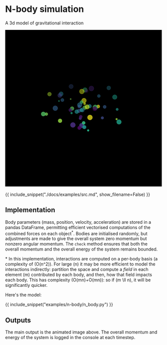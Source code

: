 # N-body simulation

A 3d model of gravitational interaction

![n-body](./img/n-body.gif)

{{ include_snippet("./docs/examples/src.md", show_filename=False) }}

## Implementation

Body parameters (mass, position, velocity, acceleration) are stored in a pandas DataFrame, permitting efficient vectorised computations of the combined forces on each object<sup>&ast;</sup>. Bodies are initialised randomly, but adjustments are made to give the overall system zero momentum but nonzero angular momentum. The `check` method ensures that both the overall momentum and the overall energy of the system remains bounded.

&ast; In this implementation, interactions are computed on a per-body basis (a complexity of \(O(n^2)\). For large \(n\) it may be more efficient to model the interactions indirectly: partition the space and compute a *field* in each element \(m\) contributed by each body, and then, how that field impacts each body. This has complexity \(O(mn)+O(mn)\): so if \(m \ll n\), it will be significantly quicker.

Here's the model:

{{ include_snippet("examples/n-body/n_body.py") }}

## Outputs

The main output is the animated image above. The overall momentum and energy of the system is logged in the console at each timestep.